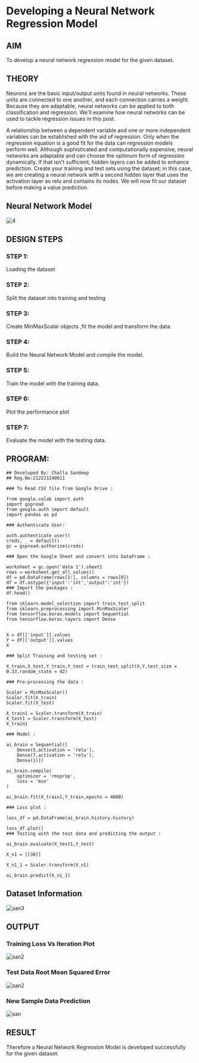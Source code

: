 # Developing a Neural Network Regression Model

## AIM

To develop a neural network regression model for the given dataset.

## THEORY
Neurons are the basic input/output units found in neural networks. These units are connected to one another, and each connection carries a weight. Because they are adaptable, neural networks can be applied to both classification and regression. We'll examine how neural networks can be used to tackle regression issues in this post.

A relationship between a dependent variable and one or more independent variables can be established with the aid of regression. Only when the regression equation is a good fit for the data can regression models perform well. Although sophisticated and computationally expensive, neural networks are adaptable and can choose the optimum form of regression dynamically. If that isn't sufficient, hidden layers can be added to enhance prediction. Create your training and test sets using the dataset; in this case, we are creating a neural network with a second hidden layer that uses the activation layer as relu and contains its nodes. We will now fit our dataset before making a value prediction.

## Neural Network Model
![4](https://github.com/21003698/basic-nn-model/assets/93427522/de6a5c18-df45-477c-9c22-78b393f26912)


## DESIGN STEPS

### STEP 1:

Loading the dataset

### STEP 2:

Split the dataset into training and testing

### STEP 3:

Create MinMaxScalar objects ,fit the model and transform the data.

### STEP 4:

Build the Neural Network Model and compile the model.

### STEP 5:

Train the model with the training data.

### STEP 6:

Plot the performance plot

### STEP 7:

Evaluate the model with the testing data.

## PROGRAM:
```
## Developed By: Challa Sandeep
## Reg.No:212221240011
```
```
### To Read CSV file from Google Drive :

from google.colab import auth
import gspread
from google.auth import default
import pandas as pd

### Authenticate User:

auth.authenticate_user()
creds, _ = default()
gc = gspread.authorize(creds)

### Open the Google Sheet and convert into DataFrame :

worksheet = gc.open('data 1').sheet1
rows = worksheet.get_all_values()
df = pd.DataFrame(rows[1:], columns = rows[0])
df = df.astype({'input':'int','output':'int'})
### Import the packages :
df.head()

from sklearn.model_selection import train_test_split
from sklearn.preprocessing import MinMaxScaler
from tensorflow.keras.models import Sequential
from tensorflow.keras.layers import Dense


X = df[['input']].values
Y = df[['output']].values
X

### Split Training and testing set :

X_train,X_test,Y_train,Y_test = train_test_split(X,Y,test_size = 0.33,random_state = 42)

### Pre-processing the data :

Scaler = MinMaxScaler()
Scaler.fit(X_train)
Scaler.fit(X_test)

X_train1 = Scaler.transform(X_train)
X_test1 = Scaler.transform(X_test)
X_train1

### Model :

ai_brain = Sequential([
    Dense(5,activation = 'relu'),
    Dense(7,activation = 'relu'),
    Dense(1)])

ai_brain.compile(
    optimizer = 'rmsprop',
    loss = 'mse'
)

ai_brain.fit(X_train1,Y_train,epochs = 4000)

### Loss plot :

loss_df = pd.DataFrame(ai_brain.history.history)

loss_df.plot()
### Testing with the test data and predicting the output :

ai_brain.evaluate(X_test1,Y_test)

X_n1 = [[38]]

X_n1_1 = Scaler.transform(X_n1)

ai_brain.predict(X_n1_1)
```

## Dataset Information
![san3](https://github.com/21003698/basic-nn-model/assets/93427522/7e9e4651-60a1-46bd-9aec-5b3715bb75e0)



## OUTPUT

### Training Loss Vs Iteration Plot

![san2](https://github.com/21003698/basic-nn-model/assets/93427522/4c049a47-d835-45db-9d3e-c1e19c3719ec)

### Test Data Root Mean Squared Error
![san2](https://github.com/21003698/basic-nn-model/assets/93427522/674b85dd-7e7d-4210-826c-2de97b498b3b)


### New Sample Data Prediction
![san](https://github.com/21003698/basic-nn-model/assets/93427522/dd3f04a2-c103-4ed3-9493-b2cf5d9657a0)


## RESULT
Therefore a Neural Network Regression Model is developed successfully for the given dataset.
